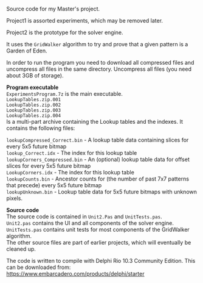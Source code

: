 Source code for my Master's project.

Project1 is assorted experiments, which may be removed later.

Project2 is the prototype for the solver engine.

It uses the `GridWalker` algorithm to try and prove that a given pattern is a Garden of Eden.

In order to run the program you need to download all compressed files and uncompress all files in the same directory.
Uncompress all files (you need about 3GB of storage).

**Program executable**   
`ExperimentsProgram.7z` is the main executable.  
`LookupTables.zip.001`  
`LookupTables.zip.002`  
`LookupTables.zip.003`  
`LookupTables.zip.004`  
Is a multi-part archive containing the Lookup tables and the indexes. It contains the following files:  

`lookupCompressed_Correct.bin` - A lookup table data containing slices for every 5x5 future bitmap  
`lookup_Correct.idx` - The index for this lookup table  
`lookupCorners_Compressed.bin` - An (optional) lookup table data for offset slices for every 5x5 future bitmap  
`LookupCorners.idx` - The index for this lookup table  
`lookupCounts.bin` - Ancestor counts for (the number of past 7x7 patterns that precede) every 5x5 future bitmap  
`lookupUnknown.bin` - Lookup table data for 5x5 future bitmaps with unknown pixels.  

**Source code**  
The source code is contained in `Unit2.Pas` and `UnitTests.pas`.  
`Unit2.pas` contains the UI and all components of the solver engine.  
`UnitTests.pas` contains unit tests for most components of the GridWalker algorithm.  
The other source files are part of earlier projects, which will eventually be cleaned up.  

The code is written to compile with Delphi Rio 10.3 Community Edition.
This can be downloaded from: https://www.embarcadero.com/products/delphi/starter







